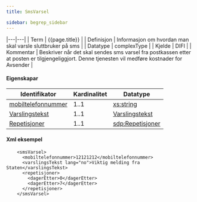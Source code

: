 ```yaml
---
title: SmsVarsel  

sidebar: begrep_sidebar
---
```


|---|---|
| Term | {{page.title}} |
| Definisjon | Informasjon om hvordan man skal varsle sluttbruker på sms |
| Datatype | complexType |
| Kjelde | DIFI |
| Kommentar | Beskriver når det skal sendes sms varsel fra postkassen etter at posten er tilgjengeliggjort. Denne tjenesten vil medføre kostnader for Avsender |

#### Eigenskapar

| Identifikator                                    | Kardinalitet | Datatype                                              |
| --- | --- | --- |
| [mobiltelefonnummer]({{site.baseurl}}/docs/resources/begrep/felles/mobiltelefonnummer) | 1..1     | [xs:string](http://www.w3.org/TR/xmlschema-2/#string) |
| [Varslingstekst]({{site.baseurl}}/docs/resources/begrep/sikkerDigitalPost/begrep/varslingsTekst)        | 1..1     | [Varslingstekst]({{site.baseurl}}/docs/resources/begrep/sikkerDigitalPost/begrep/varslingsTekst)        |
| [Repetisjoner]({{site.baseurl}}/docs/resources/begrep/sikkerDigitalPost/begrep/Repetisjoner)                     | 1..1         | [sdp:Repetisjoner]({{site.baseurl}}/docs/resources/begrep/sikkerDigitalPost/begrep/Repetisjoner)                    |

#### Xml eksempel

``` 
    <smsVarsel>
      <mobiltelefonnummer>12121212</mobiltelefonnummer>
      <varslingsTekst lang="no">Viktig melding fra Staten</varslingsTekst>
      <repetisjoner>
        <dagerEtter>0</dagerEtter>
        <dagerEtter>7</dagerEtter>
      </repetisjoner>
    </smsVarsel>
 
```
